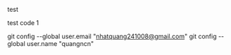 test

test code 1

git config --global user.email "nhatquang241008@gmail.com"
git config --global user.name "quangncn"